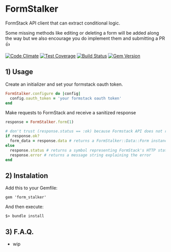 # FormStalker
FormStack API client that can extract conditional logic.

Some missing methods like editing or deleting a form will be added along the way but we also encourage you do implement them and submitting a PR :thumbsup:

[![Code Climate](https://codeclimate.com/github/Streetbees/form-stalker/badges/gpa.svg)](https://codeclimate.com/github/Streetbees/form-stalker)
[![Test Coverage](https://codeclimate.com/github/Streetbees/form-stalker/badges/coverage.svg)](https://codeclimate.com/github/Streetbees/form-stalker/coverage)
[![Build Status](https://travis-ci.org/Streetbees/form-stalker.svg?branch=master)](https://travis-ci.org/Streetbees/form-stalker)
[![Gem Version](https://badge.fury.io/rb/form_stalker.svg)](https://badge.fury.io/rb/form_stalker)

## 1) Usage
Create an initializer and set your formstack oauth token.
```ruby
FormStalker.configure do |config|
  config.oauth_token = 'your formstack oauth token'
end
```

Make requests to FormStack and receive a sanitized response
```ruby
response = FormStalker.form(1)

# don't trust (response.status == :ok) because Formstack API does not respect the HTTP error status
if response.ok?
  form_data = response.data # returns a FormStalker::Data::Form instance
else
  response.status # returns a symbol representing FormStack's HTTP status
  response.error # returns a message string explaining the error
end
```

## 2) Instalation

Add this to your Gemfile:
```
gem 'form_stalker'
```

And then execute:

```
$> bundle install
```

## 3) F.A.Q.
- wip
